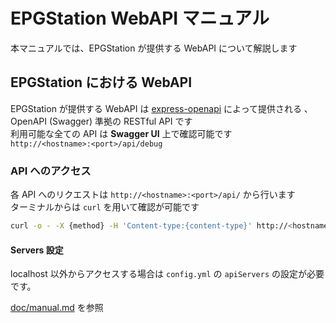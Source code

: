 # EPGStation WebAPI マニュアル

本マニュアルでは、EPGStation が提供する WebAPI について解説します

## EPGStation における WebAPI

EPGStation が提供する WebAPI は [express-openapi](https://www.npmjs.com/package/express-openapi) によって提供される
、OpenAPI (Swagger) 準拠の RESTful API です  
利用可能な全ての API は **Swagger UI** 上で確認可能です  
`http://<hostname>:<port>/api/debug`

### API へのアクセス

各 API へのリクエストは `http://<hostname>:<port>/api/` から行います  
ターミナルからは `curl` を用いて確認が可能です

```bash
curl -o - -X {method} -H 'Content-type:{content-type}' http://<hostname>:<port>/api/{api-path}
```

#### Servers 設定

localhost 以外からアクセスする場合は `config.yml` の `apiServers` の設定が必要です。

[doc/manual.md](conf-manual.md#apiservers) を参照
